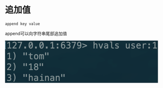 # 追加值

```text
append key value
```

append可以向字符串尾部追加值

![](../../.gitbook/assets/image%20%2845%29.png)

